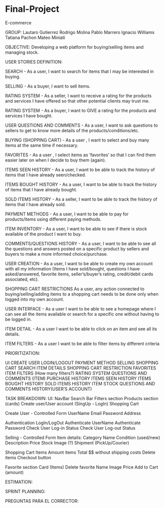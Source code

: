 # Final-Project
E-commerce


GROUP: 
Lautaro Gutierrez
Rodrigo Molina
Pablo Marrero
Ignacio Williams
Tatiana Pachon
Mateo Miniati

OBJECTIVE: Developing a web platform for buying/selling items and managing stock.

USER STORIES DEFINITION:

SEARCH - As a user, I want to search for items that I may be interested in buying.


SELLING - As a buyer, I want to sell items.


RATING SYSTEM - As a seller, I want to receive a rating for the products and services I have offered so that other potential clients may trust me.

RATING SYSTEM - As a buyer, I want to GIVE a rating for the products and services I have bought.


USER QUESTIONS AND COMMENTS - As a user, I want to ask questions to sellers to get to know more details of the products/conditions/etc.


BUYING (SHOPPING CART) - As a user , I want to select and buy many items at the same time if necessary.


FAVORITES - As a user , I select items as ‘favorites’ so that I can find them easier later on when I decide to buy them (again).


ITEMS SEEN HISTORY - As a user, I want to be able to track the history of items that I have already seen/checked.


ITEMS BOUGHT HISTORY - As a user, I want to be able to track the history of items that I have already bought.


SOLD ITEMS HISTORY - As a seller, I want to be able to track the history of items that I have already sold.

PAYMENT METHODS - As a user, I want to be able to pay for products/items using different paying methods.


ITEM INVENTORY - As a user, I want to be able to see if there is stock available of the product I want to buy.


COMMENTS/QUESTIONS HISTORY - As a user, I want to be able to see all the questions and answers posted on a specific product by sellers and buyers to make a more informed choice/purchase.


USER CREATION - As a user, I want to be able to create my own account with all my information (Items I have sold/bought, questions I have asked/answered, favorite items, seller’s/buyer’s rating, credit/debit cards associated, etc).



SHOPPING CART RESTRICTIONS As a user, any action connected to buying/selling/adding items to a shopping cart needs to be done only when logged into my own account.


 USER INTERFACE - As a user I want to be able to see a homepage where I can see all the items available or search for a specific one without having to be logged in.


ITEM DETAIL - As a user I want to be able to click on an item and see all its details.


ITEM FILTERS - As a user I want to be able to filter items by different criteria


PRIORITIZATION:

UI
CREATE USER
LOGIN/LOGOUT
PAYMENT METHOD
SELLING
SHOPPING CART
SEARCH
ITEM DETAILS
SHOPPING CART RESTRICTION
FAVORITES 
ITEM FILTERS (How many filters?)
RATING SYSTEM
QUESTIONS AND COMMENTS (ITEM)
PURCHASE HISTORY
ITEMS SEEN HISTORY
ITEMS BOUGHT HISTORY
SOLD ITEMS HISTORY 
ITEM STOCK
QUESTIONS AND COMMENTS HISTORY(USER’S ACCOUNT)


TASK BREAKDOWN:
UI:
NavBar
Search Bar
Filters section
Products section (cards)
Create user/User account (SingUp - LogIn)
Shopping Cart



Create User - Controlled Form
	UserName
	Email
	Password
	Address
	

Authentication LogIn/LogOut
Authenticate UserName
Authenticate Password
Check User Log-in Status
Check User Log-out Status

Selling - Controlled Form
Item details:
	Category
	Name
	Condition (used/new)
	Description
	Price
	Stock
	Image (?)
	Shipment (PickUp/Courier)

Shopping Cart
    Items
	Amount items
	Total $$ without shipping costs
	Delete items
	Checkout button

	
Favorite section
Card (Items)
Delete favorite 
Name
Image
Price
Add to Cart (amount) 






ESTIMATION:

SPRINT PLANNING:

PREGUNTAS PARA EL CORRECTOR:
